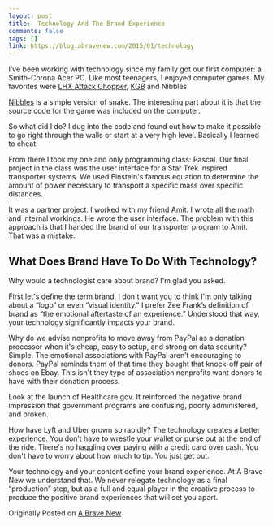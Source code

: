 ```yaml
---
layout: post
title:  Technology And The Brand Experience
comments: false
tags: []
link: https://blog.abravenew.com/2015/01/technology
---
```

I’ve been working with technology since my family got our first computer: a Smith-Corona Acer PC. Like most teenagers, I enjoyed computer games. My favorites were [LHX Attack Chopper](http://en.wikipedia.org/wiki/LHX_Attack_Chopper), [KGB](http://www.google.com/url?q=http%3A%2F%2Fen.wikipedia.org%2Fwiki%2FKGB_(video_game)&sa=D&sntz=1&usg=AFQjCNHEDbbmx3DMWTLOw5dmheTfiGpbiA) and Nibbles.

[Nibbles](http://www.google.com/url?q=http%3A%2F%2Fen.wikipedia.org%2Fwiki%2FNibbles_(video_game)&sa=D&sntz=1&usg=AFQjCNHdFLowD9BvRNgILcFg4J5Dz1_Nxg) is a simple version of snake. The interesting part about it is that the source code for the game was included on the computer.

So what did I do? I dug into the code and found out how to make it possible to go right through the walls or start at a very high level. Basically I learned to cheat.

From there I took my one and only programming class: Pascal. Our final project in the class was the user interface for a Star Trek inspired transporter systems. We used Einstein's famous equation to determine the amount of power necessary to transport a specific mass over specific distances.

It was a partner project. I worked with my friend Amit. I wrote all the math and internal workings. He wrote the user interface. The problem with this approach is that I handed the brand of our transporter program to Amit. That was a mistake.

What Does Brand Have To Do With Technology?
-------------------------------------------

Why would a technologist care about brand? I'm glad you asked.

First let's define the term brand. I don't want you to think I'm only talking about a “logo” or even “visual identity." I prefer Zee Frank’s definition of brand as “the emotional aftertaste of an experience.” Understood that way, your technology significantly impacts your brand.

Why do we advise nonprofits to move away from PayPal as a donation processor when it's cheap, easy to setup, and strong on data security? Simple. The emotional associations with PayPal aren’t encouraging to donors. PayPal reminds them of that time they bought that knock-off pair of shoes on Ebay. This isn't they type of association nonprofits want donors to have with their donation process.

Look at the launch of Healthcare.gov. It reinforced the negative brand impression that government programs are confusing, poorly administered, and broken.

How have Lyft and Uber grown so rapidly? The technology creates a better experience. You don’t have to wrestle your wallet or purse out at the end of the ride. There's no haggling over paying with a credit card over cash. You don't have to worry about how much to tip. You just get out.

Your technology and your content define your brand experience. At A Brave New we understand that. We never relegate technology as a final “production” step, but as a full and equal player in the creative process to produce the positive brand experiences that will set you apart.

Originally Posted on [A Brave New](https://blog.abravenew.com/2015/01/technology)